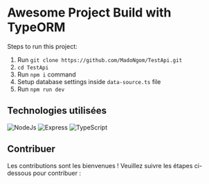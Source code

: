 # Awesome Project Build with TypeORM

Steps to run this project:

1.  Run `git clone https://github.com/MadoNgom/TestApi.git`
2.  `cd TestApi`
3.  Run `npm i` command
4.  Setup database settings inside `data-source.ts` file
5.  Run `npm run dev`

## Technologies utilisées

![NodeJs](https://img.shields.io/badge/nodejs-20232A?style=for-the-badge&logo=nodedotjs&logoColor=green)
![Express](https://img.shields.io/badge/express-20232A?style=for-the-badge&logo=express&logoColor=white)
![TypeScript](https://img.shields.io/badge/typescript-20232A?style=for-the-badge&logo=typescript&logoColor=blue)

## Contribuer

Les contributions sont les bienvenues ! Veuillez suivre les étapes ci-dessous pour contribuer :
